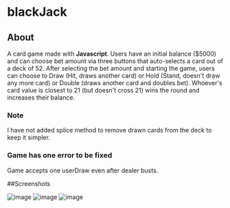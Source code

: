 # **blackJack**

## About

A card game made with **Javascript**. Users have an initial balance ($5000) and can choose bet amount via three buttons that auto-selects a card out of a deck of 52. After selecting the bet amount and starting the game, users can choose to Draw (Hit, draws another card) or Hold (Stand, doesn't draw any more card) or Double (draws another card and doubles bet). Whoever's card value is closest to 21 (but doesn't cross 21) wins the round and increases their balance.

### Note

I have not added splice method to remove drawn cards from the deck to keep it simpler.

### Game has one error to be fixed

Game accepts one userDraw even after dealer busts.

##Screenshots

![image](https://github.com/Synic-dx/blackJack/assets/75749422/fa82468a-7e06-44b3-8841-fdd1312f660e)
![image](https://github.com/Synic-dx/blackJack/assets/75749422/7b33c429-a3f9-406e-8057-ecd45d0d93bc)
![image](https://github.com/Synic-dx/blackJack/assets/75749422/7bea6d73-8aec-4e6b-a347-aa2087a98f4d)


